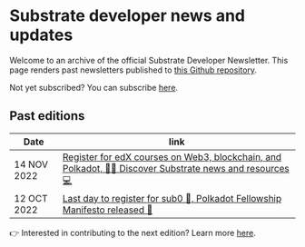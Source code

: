 # Substrate developer news and updates

Welcome to an archive of the official Substrate Developer Newsletter. 
This page renders past newsletters published to [this Github repository](https://github.com/substrate-developer-hub/newsletter).

Not yet subscribed? You can subscribe [here](https://substrate.io/ecosystem/connect/newsletter/).

## Past editions

| Date | link    |
| ------ | ----- |
| 14 NOV 2022 | [Register for edX courses on Web3, blockchain, and Polkadot, 🧑‍🎓 Discover Substrate news and resources 💻 ](/content/2022-11-substrate-newsletter.md) |
| 12 OCT 2022 | [Last day to register for sub0 📝, Polkadot Fellowship Manifesto released 📘](/content/2022-10-substrate-newsletter.md) |

👉 Interested in contributing to the next edition? Learn more [here](README.md).

